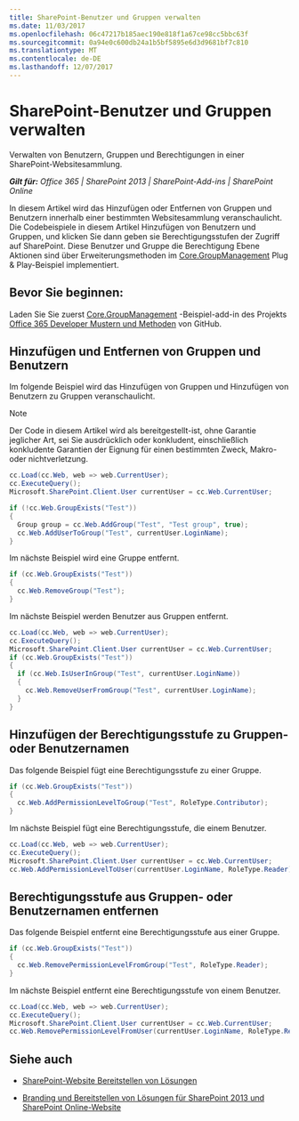 ```yaml
---
title: SharePoint-Benutzer und Gruppen verwalten
ms.date: 11/03/2017
ms.openlocfilehash: 06c47217b185aec190e818f1a67ce98cc5bbc63f
ms.sourcegitcommit: 0a94e0c600db24a1b5bf5895e6d3d9681bf7c810
ms.translationtype: MT
ms.contentlocale: de-DE
ms.lasthandoff: 12/07/2017
---
```

# <a name="manage-sharepoint-users-and-groups"></a>SharePoint-Benutzer und Gruppen verwalten

Verwalten von Benutzern, Gruppen und Berechtigungen in einer SharePoint-Websitesammlung. 

_**Gilt für:** Office 365 | SharePoint 2013 | SharePoint-Add-ins | SharePoint Online_

In diesem Artikel wird das Hinzufügen oder Entfernen von Gruppen und Benutzern innerhalb einer bestimmten Websitesammlung veranschaulicht. Die Codebeispiele in diesem Artikel Hinzufügen von Benutzern und Gruppen, und klicken Sie dann geben sie Berechtigungsstufen der Zugriff auf SharePoint. Diese Benutzer und Gruppe die Berechtigung Ebene Aktionen sind über Erweiterungsmethoden im [Core.GroupManagement](https://github.com/SharePoint/PnP/tree/dev/Scenarios/Core.GroupManagement) Plug & Play-Beispiel implementiert.

## <a name="before-you-begin"></a>Bevor Sie beginnen:

Laden Sie Sie zuerst [Core.GroupManagement](https://github.com/SharePoint/PnP/tree/dev/Scenarios/Core.GroupManagement) -Beispiel-add-in des Projekts [Office 365 Developer Mustern und Methoden](https://github.com/SharePoint/PnP/tree/dev) von GitHub.

## <a name="add-and-remove-groups-and-users"></a>Hinzufügen und Entfernen von Gruppen und Benutzern

Im folgende Beispiel wird das Hinzufügen von Gruppen und Hinzufügen von Benutzern zu Gruppen veranschaulicht.

> [!NOTE] 
> Der Code in diesem Artikel wird als bereitgestellt-ist, ohne Garantie jeglicher Art, sei Sie ausdrücklich oder konkludent, einschließlich konkludente Garantien der Eignung für einen bestimmten Zweck, Makro- oder nichtverletzung.

```C#
cc.Load(cc.Web, web => web.CurrentUser);
cc.ExecuteQuery();
Microsoft.SharePoint.Client.User currentUser = cc.Web.CurrentUser;

if (!cc.Web.GroupExists("Test"))
{
  Group group = cc.Web.AddGroup("Test", "Test group", true);
  cc.Web.AddUserToGroup("Test", currentUser.LoginName);
}
```

Im nächste Beispiel wird eine Gruppe entfernt.

```C#
if (cc.Web.GroupExists("Test"))
{
  cc.Web.RemoveGroup("Test");
}
```

Im nächste Beispiel werden Benutzer aus Gruppen entfernt.

```C#
cc.Load(cc.Web, web => web.CurrentUser);
cc.ExecuteQuery();
Microsoft.SharePoint.Client.User currentUser = cc.Web.CurrentUser;
if (cc.Web.GroupExists("Test"))
{
  if (cc.Web.IsUserInGroup("Test", currentUser.LoginName))
  {
    cc.Web.RemoveUserFromGroup("Test", currentUser.LoginName);
  }
}
```

## <a name="add-permission-level-to-group-or-user"></a>Hinzufügen der Berechtigungsstufe zu Gruppen- oder Benutzernamen

Das folgende Beispiel fügt eine Berechtigungsstufe zu einer Gruppe.

```C#
if (cc.Web.GroupExists("Test"))
{
  cc.Web.AddPermissionLevelToGroup("Test", RoleType.Contributor);
}
```

Im nächste Beispiel fügt eine Berechtigungsstufe, die einem Benutzer.

```C#
cc.Load(cc.Web, web => web.CurrentUser);
cc.ExecuteQuery();
Microsoft.SharePoint.Client.User currentUser = cc.Web.CurrentUser;
cc.Web.AddPermissionLevelToUser(currentUser.LoginName, RoleType.Reader);
```

## <a name="remove-permission-level-from-group-or-user"></a>Berechtigungsstufe aus Gruppen- oder Benutzernamen entfernen

Das folgende Beispiel entfernt eine Berechtigungsstufe aus einer Gruppe.

```C#
if (cc.Web.GroupExists("Test"))
{
  cc.Web.RemovePermissionLevelFromGroup("Test", RoleType.Reader);
}

```
Im nächste Beispiel entfernt eine Berechtigungsstufe von einem Benutzer.

```C#
cc.Load(cc.Web, web => web.CurrentUser);
cc.ExecuteQuery();
Microsoft.SharePoint.Client.User currentUser = cc.Web.CurrentUser;
cc.Web.RemovePermissionLevelFromUser(currentUser.LoginName, RoleType.Reader);
```

## <a name="see-also"></a>Siehe auch
<a name="bk_addresources"> </a>

- [SharePoint-Website Bereitstellen von Lösungen](sharepoint-site-provisioning-solutions.md)
    
- [Branding und Bereitstellen von Lösungen für SharePoint 2013 und SharePoint Online-Website](Branding-and-site-provisioning-solutions-for-SharePoint.md)
